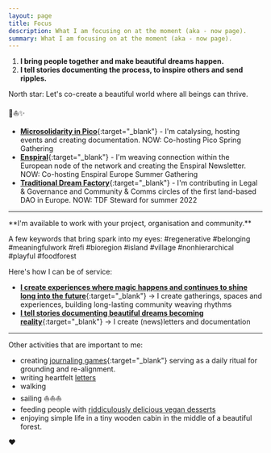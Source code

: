 ```yaml
---
layout: page
title: Focus
description: What I am focusing on at the moment (aka - now page).
summary: What I am focusing on at the moment (aka - now page).
---
```


1. **I bring people together and make beautiful dreams happen.**
2. **I tell stories documenting the process, to inspire others and send ripples.** 

North star: Let's co-create a beautiful world where all beings can thrive.

<p>🌳⛵️✨</p>

- [**Microsolidarity in Pico**](https://pico.microsolidarity.cc){:target="_blank"} - I'm catalysing, hosting events and creating documentation. NOW: Co-hosting Pico Spring Gathering
- [**Enspiral**](https://enspiral.com){:target="_blank"} - I'm weaving connection within the European node of the network and creating the Enspiral Newsletter. NOW: Co-hosting Enspiral Europe Summer Gathering
- [**Traditional Dream Factory**](https://traditionaldreamfactory.com){:target="_blank"} - I'm contributing in Legal & Governance and Community & Comms circles of the first land-based DAO in Europe. NOW: TDF Steward for summer 2022

<p></p>
<hr>
<p></p>
**I'm available to work with your project, organisation and community.**

A few keywords that bring spark into my eyes: #regenerative #belonging #meaningfulwork #refi #bioregion #island #village #nonhierarchical #playful #foodforest

Here's how I can be of service:

- [**I create experiences where magic happens and continues to shine long into the future**](/experiences){:target="_blank"} -> I create gatherings, spaces and experiences, building long-lasting community weaving rhythms
- [**I tell stories documenting beautiful dreams becoming reality**](/documentation){:target="_blank"} -> I create (news)letters and documentation

<p></p>
<hr>
<p></p>
Other activities that are important to me:

- creating [journaling games](https://journalsmarter.com){:target="_blank"} serving as a daily ritual for grounding and re-alignment. 
- writing heartfelt [letters](/letters)
- walking
- sailing ⛵️⛵️⛵️
- feeding people with [riddiculously delicious vegan desserts](/tag/nomz)
- enjoying simple life in a tiny wooden cabin in the middle of a beautiful forest.

♥
